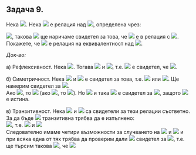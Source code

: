 ## Задача 9.
Нека <img src="https://latex.codecogs.com/svg.latex?\Large&space;A=\{a+b\sqrt{2}|a,b\in{\mathbb{Q}}\}\setminus{\{0\}}">. Нека <img src="https://latex.codecogs.com/svg.latex?\Large&space;R"> е релация над <img src="https://latex.codecogs.com/svg.latex?\Large&space;A">, определена чрез:

<img src="https://latex.codecogs.com/svg.latex?\Large&space;xRy\Leftrightarrow{(\exists{p}\in{\mathbb{Q}}})[x=py{\;}\lor{\;}{xy=p}]">, такова <img src="https://latex.codecogs.com/svg.latex?\Large&space;p"> ще наричаме свидетел за това, че <img src="https://latex.codecogs.com/svg.latex?\Large&space;x"> е в релация с <img src="https://latex.codecogs.com/svg.latex?\Large&space;y">. Покажете, че <img src="https://latex.codecogs.com/svg.latex?\Large&space;R"> е релация на еквивалентност над <img src="https://latex.codecogs.com/svg.latex?\Large&space;A">.

*Док-во:*

а) Рефлексивност. Нека <img src="https://latex.codecogs.com/svg.latex?\Large&space;a\in{A}">. Тогава <img src="https://latex.codecogs.com/svg.latex?\Large&space;1\in{\mathbb{Q}}"> и <img src="https://latex.codecogs.com/svg.latex?\Large&space;x=1.x\Rightarrow{(\exists{1}\in{\mathbb{Q}})[\underbrace{x=1.x}_{true}\;\lor\;{x.x=1}]">, т.е. <img src="https://latex.codecogs.com/svg.latex?\Large&space;1"> е свидетел, че <img src="https://latex.codecogs.com/svg.latex?\Large&space;xRx">.

б) Симетричност. Нека <img src="https://latex.codecogs.com/svg.latex?\Large&space;xRy"> и <img src="https://latex.codecogs.com/svg.latex?\Large&space;p\in{Q}"> е свидетел за това, т.е. <img src="https://latex.codecogs.com/svg.latex?\Large&space;x=py"> или <img src="https://latex.codecogs.com/svg.latex?\Large&space;xy=p">. Ще намерим свидетел за <img src="https://latex.codecogs.com/svg.latex?\Large&space;yRx">.<br>
Ако <img src="https://latex.codecogs.com/svg.latex?\Large&space;x=py">, то <img src="https://latex.codecogs.com/svg.latex?\Large&space;y=\frac{1}{p}x"> (ако <img src="https://latex.codecogs.com/svg.latex?\Large&space;p=0">, то <img src="https://latex.codecogs.com/svg.latex?\Large&space;x=0\in{A}">). Но <img src="https://latex.codecogs.com/svg.latex?\Large&space;\frac{1}{p}\in\mathbb{Q}"> и така <img src="https://latex.codecogs.com/svg.latex?\Large&space;q=\frac{1}{p}"> е свидетел за <img src="https://latex.codecogs.com/svg.latex?\Large&space;yRx">, защото <img src="https://latex.codecogs.com/svg.latex?\Large&space;y=qx\Rightarrow{(y=qx\;\lor\;{yx=q})}"> е истина.

в) Транзитивност. Нека <img src="https://latex.codecogs.com/svg.latex?\Large&space;xRy,{\;}yRx"> и <img src="https://latex.codecogs.com/svg.latex?\Large&space;p,q\in{\mathbb{Q}}"> са свидетели за тези релации съответно.<br>
За да бъде <img src="https://latex.codecogs.com/svg.latex?\Large&space;R"> транзитивна трябва да е изпълнено: <br>
<img src="https://latex.codecogs.com/svg.latex?\Large&space;\forall{x}\forall{y}\forall{z}(xRy\&{yRz}\Rightarrow{xRz})">, т.е. <img src="https://latex.codecogs.com/svg.latex?\Large&space;(x=py\;\lor\;{xy=p})"> и <img src="https://latex.codecogs.com/svg.latex?\Large&space;(y=qz\;\lor\;{yz=q})"><br>
Следователно имаме четири възможности за случването на <img src="https://latex.codecogs.com/svg.latex?\Large&space;xRy"> и <img src="https://latex.codecogs.com/svg.latex?\Large&space;yRz"> и при всяка една от тях трябва да проверим дали <img src="https://latex.codecogs.com/svg.latex?\Large&space;(x=py\;\exists"> свидетел за <img src="https://latex.codecogs.com/svg.latex?\Large&space;xRz">, т.е. ще търсим такова <img src="https://latex.codecogs.com/svg.latex?\Large&space;s\in{\mathbb{Q}}">, че <img src="https://latex.codecogs.com/svg.latex?\Large&space;(x=sz\;\lor\;{xz=s}),{\;}s\in{mathbb{Q}}">

